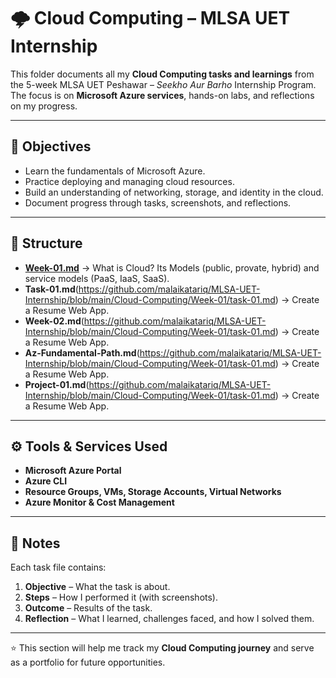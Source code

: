 # 🌩️ Cloud Computing – MLSA UET Internship  

This folder documents all my **Cloud Computing tasks and learnings** from the 5-week MLSA UET Peshawar – *Seekho Aur Barho* Internship Program.  
The focus is on **Microsoft Azure services**, hands-on labs, and reflections on my progress.  

---

## 📌 Objectives
- Learn the fundamentals of Microsoft Azure.
- Practice deploying and managing cloud resources.
- Build an understanding of networking, storage, and identity in the cloud.
- Document progress through tasks, screenshots, and reflections.

---

## 📂 Structure
- [**Week-01.md**](https://github.com/malaikatariq/MLSA-UET-Internship/blob/main/Cloud-Computing/Week-01/week-01.md) → What is Cloud? Its Models (public, provate, hybrid) and service models (PaaS, IaaS, SaaS).
- **Task-01.md**(https://github.com/malaikatariq/MLSA-UET-Internship/blob/main/Cloud-Computing/Week-01/task-01.md) → Create a Resume Web App.
- **Week-02.md**(https://github.com/malaikatariq/MLSA-UET-Internship/blob/main/Cloud-Computing/Week-01/task-01.md) → Create a Resume Web App.
- **Az-Fundamental-Path.md**(https://github.com/malaikatariq/MLSA-UET-Internship/blob/main/Cloud-Computing/Week-01/task-01.md) → Create a Resume Web App.
- **Project-01.md**(https://github.com/malaikatariq/MLSA-UET-Internship/blob/main/Cloud-Computing/Week-01/task-01.md) → Create a Resume Web App.
  
---

## ⚙️ Tools & Services Used
- **Microsoft Azure Portal**  
- **Azure CLI**  
- **Resource Groups, VMs, Storage Accounts, Virtual Networks**  
- **Azure Monitor & Cost Management**  

---

## 📝 Notes
Each task file contains:  
1. **Objective** – What the task is about.  
2. **Steps** – How I performed it (with screenshots).  
3. **Outcome** – Results of the task.  
4. **Reflection** – What I learned, challenges faced, and how I solved them.  

---

⭐ This section will help me track my **Cloud Computing journey** and serve as a portfolio for future opportunities.  
